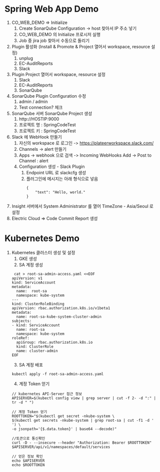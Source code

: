 # Spring Web App Demo

1. CO_WEB_DEMO => Initialize
	1.  Create SonarQube Configuration -> host 찾아서 IP 주소 넣기
	2.  CO_WEB_DEMO 의 Initialize 프로시저 실행
	3. Job 중  jira job 찾아서 수동으로 돌리기
2. Plugin 활성화 (Install & Promote & Project 열어서 workspace, resource 설정)
	1. unplug
	2. EC-AuditReports
	3. Slack
3. Plugin Project 열어서 workspace, resource 설정
	1. Slack
	2. EC-AuditReports
	3. SonarQube
4. SonarQube Plugin Configuration 수정
	1. admin / admin
	2. Test connection? 체크 
5. SonarQube 서버 SonarQube Project 생성
	1. http://HOSTIP:9000
	2. 프로젝트 명 : SpringCodeTest
	3. 프로젝트 키 : SpringCodeTest  
6. Slack 에 WebHook 만들기
	1. 자신의 workspace 로 로그인  ->  https://plateerworkspace.slack.com/
	2. Channels -> alert 만들기
	3. Apps -> webhook 으로 검색 -> Incoming WebHooks Add -> Post to Channel : alert 
	4. Configuration 생성 - Slack Plugin 
		1. Endpoint URL 로 slackcfg 생성
		2. 플러그인에 메시지는 아래 형식으로 넣음
          	```
          	{
             	"text": "Hello, world."
          	}
         	 ```
7. Insight 서버에서 System Administrator 를 열어 TimeZone - Asia/Seoul 로 설정   
8. Electric Cloud => Code Commit Report 생성 


# Kubernetes Demo

1. Kubernetes 클러스터 생성 및 설정
	1. GKE 생성
	2. SA 계정 생성
	```
	 cat > root-sa-admin-access.yaml <<EOF
	apiVersion: v1
	kind: ServiceAccount
	metadata:
	  name:  root-sa
	  namespace: kube-system
	---
	kind: ClusterRoleBinding
	apiVersion: rbac.authorization.k8s.io/v1beta1
	metadata:
	  name: root-sa-kube-system-cluster-admin
	subjects:
	- kind: ServiceAccount
	  name: root-sa
	  namespace: kube-system
	roleRef:
	  apiGroup: rbac.authorization.k8s.io
	  kind: ClusterRole
	  name: cluster-admin
	EOF
	```
	3. SA 계정 배포
	```
	kubectl apply -f root-sa-admin-access.yaml
	```
	4. 계정 Token 얻기
	```
	// kubernetes API-Server 접근 정보
	APISERVER=$(kubectl config view | grep server | cut -f 2- -d ":" | tr -d " ")

	// 계정 Token 얻기
	ROOTTOKEN="$(kubectl get secret -nkube-system \
	$(kubectl get secrets -nkube-system | grep root-sa | cut -f1 -d ' ') \
	-o jsonpath='{$.data.token}' | base64 --decode)"

	//토큰으로 통신확인
	curl -D - --insecure --header "Authorization: Bearer $ROOTTOKEN" $APISERVER/api/v1/namespaces/default/services

	// 얻은 정보 확인
	echo $APISERVER
	echo $ROOTTOKEN
	```








